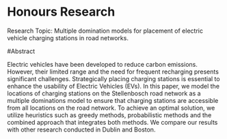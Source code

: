 # Honours Research

Research Topic: Multiple domination models for placement of electric
vehicle charging stations in road networks.

#Abstract

Electric vehicles have been developed to reduce carbon emissions. However, their limited
range and the need for frequent recharging presents significant challenges. Strategically
placing charging stations is essential to enhance the usability of Electric Vehicles (EVs). In
this paper, we model the locations of charging stations on the Stellenbosch road network
as a multiple dominations model to ensure that charging stations are accessible from all
locations on the road network. To achieve an optimal solution, we utilize heuristics such
as greedy methods, probabilistic methods and the combined approach that integrates both
methods. We compare our results with other research conducted in Dublin and Boston.
